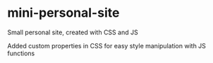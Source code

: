 # mini-personal-site
Small personal site, created with CSS and JS

Added custom properties in CSS for easy style manipulation with JS functions 
